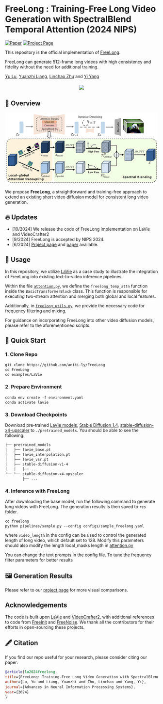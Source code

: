 # FreeLong : Training-Free Long Video Generation with SpectralBlend Temporal Attention (2024 NIPS)

[![Paper](https://img.shields.io/badge/arXiv-Paper-b31b1b?logo=arxiv&logoColor=b31b1b)](https://arxiv.org/pdf/2407.19918)
[![Project Page](https://img.shields.io/badge/Project-Website-5B7493?logo=googlechrome&logoColor=5B7493)](https://yulu.net.cn/freelong/)
<!-- [![Hugging Face](https://img.shields.io/badge/%F0%9F%A4%97%20Demo-%20Hugging%20Face-ED7D31)](https://huggingface.co/spaces/Simase/FreeLong) -->

This repository is the official implementation of [FreeLong](https://arxiv.org/pdf/2407.19918).

FreeLong can generate 512-frame long videos with high consistency and fidelity without the need for additional training.



[Yu Lu](https://yulu.net.cn/), [Yuanzhi Liang](https://akira-l.github.io/), [Linchao Zhu](https://ffmpbgrnn.github.io/) and [Yi Yang](https://scholar.google.com/citations?user=RMSuNFwAAAAJ&hl=en)

<div>
    <h4 align="center">
        <img src="./assets/teaser.gif">
    </h4>
</div>



## :open_book: Overview
![overall_structure](./assets/pipeline.png)

We propose **FreeLong**, a straightforward and training-free approach  to extend an existing short video diffusion model for consistent long video generation.


## :fire: Updates
- [10/2024] We release the code of FreeLong implementation on LaVie and VideoCrafter2
- [9/2024] FreeLong is accepted by NIPS 2024.
- [6/2024] [Project page](https://yulu.net.cn/freelong/) and [paper](https://arxiv.org/pdf/2407.19918) available.

## :page_with_curl: Usage
In this repository, we utilize [LaVie](https://github.com/Vchitect/LaVie) as a case study to illustrate the integration of FreeLong into existing text-to-video inference pipelines.

Within the file [`attention.py`](examples/LaVie/freelong/models/attention.py), we define the `freelong_temp_attn` function inside the `BasicTransformerBlock` class. This function is responsible for executing two-stream attention and merging both global and local features.

Additionally, in [`freelong_utils.py`](examples/LaVie/freelong/models/freelong_utils.py), we provide the necessary code for frequency filtering and mixing.

For guidance on incorporating FreeLong into other video diffusion models, please refer to the aforementioned scripts.


## :hammer: Quick Start

### 1. Clone Repo

```
git clone https://github.com/aniki-ly/FreeLong
cd FreeLong
cd examples/LaVie
```

### 2. Prepare Environment

```
conda env create -f environment.yaml
conda activate lavie
```

### 3. Download Checkpoints
Download pre-trained [LaVie models](https://huggingface.co/YaohuiW/LaVie/tree/main), [Stable Diffusion 1.4](https://huggingface.co/CompVis/stable-diffusion-v1-4/tree/main), [stable-diffusion-x4-upscaler](https://huggingface.co/stabilityai/stable-diffusion-x4-upscaler/tree/main) to `./pretrained_models`. You should be able to see the following:
```
├── pretrained_models
│   ├── lavie_base.pt
│   ├── lavie_interpolation.pt
│   ├── lavie_vsr.pt
│   ├── stable-diffusion-v1-4
│   │   ├── ...
└── └── stable-diffusion-x4-upscaler
        ├── ...
```

### 4. Inference with FreeLong
After downloading the base model, run the following command to generate long videos with FreeLong. The generation results is then saved to `res` folder.
```
cd freelong
python pipelines/sample.py --config configs/sample_freelong.yaml
```
where `video_length` in the config can be used to control the generated length of long video, which default set to 128. Modify this parameters should also modify the length local_masks length in [attention.py](examples/LaVie/freelong/models/attention.py)

You can change the text prompts in the config file. To tune the frequency filter parameters for better results

## :framed_picture: Generation Results

Please refer to our [project page](https://yulu.net.cn/freelong/) for more visual comparisons.


## Acknowledgements
The code is built upon [LaVie](https://github.com/Vchitect/LaVie) and [VideoCrafter2](https://github.com/AILab-CVC/VideoCrafter), with additional references to code from [FreeInit](https://github.com/TianxingWu/FreeInit) and [FreeNoise](https://github.com/AILab-CVC/FreeNoise). We thank all the contributors for their efforts in open-sourcing these projects.

## :fountain_pen: Citation

   If you find our repo useful for your research, please consider citing our paper:

   ```bibtex
@article{lu2024freelong,
  title={FreeLong: Training-Free Long Video Generation with SpectralBlend Temporal Attention},
  author={Lu, Yu and Liang, Yuanzhi and Zhu, Linchao and Yang, Yi},
  journal={Advances in Neural Information Processing Systems},
  year={2024}
}
   ```
